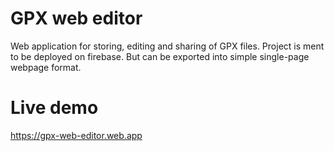 # GPX web editor

Web application for storing, editing and sharing of GPX files. Project is ment to be deployed on firebase. But can be exported into simple single-page webpage format.

# Live demo

https://gpx-web-editor.web.app
